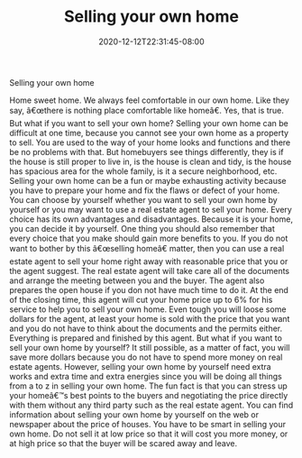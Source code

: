 ﻿---
title: "Selling your own home"
date: 2020-12-12T22:31:45-08:00
description: "Sell_Your_House Tips for Web Success"
featured_image: "/images/Sell_Your_House.jpg"
tags: ["Sell Your House"]
---

Selling your own home

Home sweet home. We always feel comfortable in our own home. Like they say, â€œthere is nothing place comfortable like homeâ€. Yes, that is true. But what if you want to sell your own home? Selling your own home can be difficult at one time, because you cannot see your own home as a property to sell. You are used to the way of your home looks and functions and there be no problems with that. But homebuyers see things differently, they is if the house is still proper to live in, is the house is clean and tidy, is the house has spacious area for the whole family, is it a secure neighborhood, etc.
Selling your own home can be a fun or maybe exhausting activity because you have to prepare your home and fix the flaws or defect of your home. You can choose by yourself whether you want to sell your own home by yourself or you may want to use a real estate agent to sell your home. Every choice has its own advantages and disadvantages. Because it is your home, you can decide it by yourself. One thing you should also remember that every choice that you make should gain more benefits to you.
If you do not want to bother by this â€œselling homeâ€ matter, then you can use a real estate agent to sell your home right away with reasonable price that you or the agent suggest. The real estate agent will take care all of the documents and arrange the meeting between you and the buyer. The agent also prepares the open house if you don not have much time to do it. At the end of the closing time, this agent will cut your home price up to 6% for his service to help you to sell your own home. Even tough you will loose some dollars for the agent, at least your home is sold with the price that you want and you do not have to think about the documents and the permits either. Everything is prepared and finished by this agent.
But what if you want to sell your own home by yourself? It still possible, as a matter of fact, you will save more dollars because you do not have to spend more money on real estate agents. However, selling your own home by yourself need extra works and extra time and extra energies since you will be doing all things from a to z in selling your own home. The fun fact is that you can stress up your homeâ€™s best points to the buyers and negotiating the price directly with them without any third party such as the real estate agent. You can find information about selling your own home by yourself on the web or newspaper about the price of houses. 
You have to be smart in selling your own home. Do not sell it at low price so that it will cost you more money, or at high price so that the buyer will be scared away and leave.

